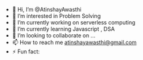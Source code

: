 - 👋 Hi, I’m @AtinshayAwasthi
- 👀 I’m interested in Problem Solving
- 🔭 I’m currently working on serverless computing
- 🌱 I’m currently learning Javascript , DSA
- 💞️ I’m looking to collaborate on ...
- 📫 How to reach me atinshayawasthi@gmail.com
- ⚡ Fun fact: 

<!---
AtinshayAwasthi/AtinshayAwasthi is a ✨ special ✨ repository because its `README.md` (this file) appears on your GitHub profile.
You can click the Preview link to take a look at your changes.
--->
